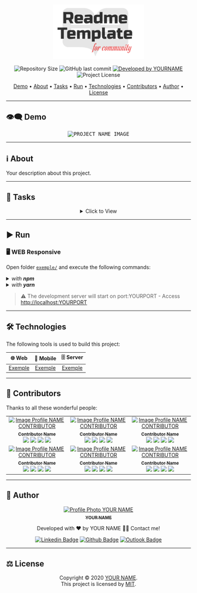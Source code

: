 <p align="center">
  <img alt="PROJECT NAME" src=".github/banner.svg" width="250px"/>
<p>

<p align="center"> 
  <img alt="Repository Size" src="https://img.shields.io/github/repo-size/rafaelfachinelli/dev-readme?color=3498db&style=for-the-badge">
  <img alt="GitHub last commit" src="https://img.shields.io/github/last-commit/rafaelfachinelli/dev-readme?color=3498db&style=for-the-badge">
  <a href="https://github.com/rafaelfachinelli">
    <img alt="Developed by YOURNAME" src="https://img.shields.io/badge/Developer-YOUR_NAME-%3498db?color=3498db&style=for-the-badge">
  </a>
  <img alt="Project License" src="https://img.shields.io/github/license/rafaelfachinelli/dev-readme?color=3498db&style=for-the-badge"/>
<p>

<p align="center">
 <a href="#eye_speech_bubble-demo">Demo</a> •
 <a href="#information_source-about">About</a> •
 <a href="#memo-tasks">Tasks</a> •
 <a href="#arrow_forward-run">Run</a> •
 <a href="#hammer_and_wrench-technologies">Technologies</a> •
 <a href="#muscle-contributors">Contributors</a> •
 <a href="#boy-author">Author</a> •
 <a href="#balance_scale-license">License</a>
</p>

---
## :eye_speech_bubble: **Demo**

<p align="center">
  <kbd><img alt="PROJECT NAME IMAGE" src="https://avatars1.githubusercontent.com/u/9919?s=200&v=4"/></kbd>
<p>
  
---
## :information_source: About

Your description about this project.

---
## :memo: **Tasks**

<div align="center">
<details>
<summary>Click to View</summary>

|State|Task|
|:---:|:---|
|:heavy_check_mark:|Describe your task finished.|
|:x:|Describe your task unfinished.|

</details>
</div>

---
## :arrow_forward: **Run**

### :desktop_computer: **WEB Responsive**

Open folder [`exemple/`](exemple/) and execute the following commands:

<details>
  <summary><i>with <b>npm</b></i></summary>
  
  ```bash
  # Install dependencies
  $ npm install

  # Start development server
  $ npm start
  ```
  
</details>

<details>
  <summary><i>with <b>yarn</b></i></summary>
  
  ```bash
  # Install dependencies
  $ yarn

  # Start development server
  $ yarn start

  ```

</details>

> ⚠️ The development server will start on port:YOURPORT - Access <http://localhost:YOURPORT>

---
## :hammer_and_wrench: **Technologies**

The following tools is used to build this project:

<div align="center">

|:globe_with_meridians: Web|:iphone: Mobile|:file_cabinet: Server|
|:---:|:---:|:---:|
|[Exemple](https://exemple.com)|[Exemple](https://exemple.com)|[Exemple](https://exemple.com)|

</div>

---
## :muscle: **Contributors**

Thanks to all these wonderful people:

<div align="center">

<!-- prettier-ignore-start -->
<!-- markdownlint-disable -->

<table>
  <tr>
    <td align="center">
      <a href="https://PORTFOLIOURL.COM">
        <img src="https://avatars1.githubusercontent.com/u/9919?s=200&v=4" width="100px;" alt="Image Profile NAME CONTRIBUTOR"/><br />
        <sub><b>Contributor Name</b></sub>
      </a>
      <br/>
      <a href="https://www.linkedin.com/in/CONTRIBUTORNAME" title="LinkedIn"><img src="https://simpleicons.org/icons/linkedin.svg" width="20px"/></a>
      <a href="https://github.com/CONTRIBUTORNAME" title="GitHub"><img src="https://simpleicons.org/icons/github.svg" width="20px"/></a>
      <a href="https://www.facebook.com/CONTRIBUTORNAME" title="Facebook"><img src="https://simpleicons.org/icons/facebook.svg" width="20px"/></a>
      <a href="https://www.youtube.com/CANALNAME" title="YouTube"><img src="https://simpleicons.org/icons/youtube.svg" width="20px"/></a>
    </td>
    <td align="center">
      <a href="https://PORTFOLIOURL.COM">
        <img src="https://avatars1.githubusercontent.com/u/9919?s=200&v=4" width="100px;" alt="Image Profile NAME CONTRIBUTOR"/><br />
        <sub><b>Contributor Name</b></sub>
      </a>
      <br/>
      <a href="https://www.linkedin.com/in/CONTRIBUTORNAME" title="LinkedIn"><img src="https://simpleicons.org/icons/linkedin.svg" width="20px"/></a>
      <a href="https://github.com/CONTRIBUTORNAME" title="GitHub"><img src="https://simpleicons.org/icons/github.svg" width="20px"/></a>
      <a href="https://www.facebook.com/CONTRIBUTORNAME" title="Facebook"><img src="https://simpleicons.org/icons/facebook.svg" width="20px"/></a>
      <a href="https://www.youtube.com/CANALNAME" title="YouTube"><img src="https://simpleicons.org/icons/youtube.svg" width="20px"/></a>
    </td>
    <td align="center">
      <a href="https://PORTFOLIOURL.COM">
        <img src="https://avatars1.githubusercontent.com/u/9919?s=200&v=4" width="100px;" alt="Image Profile NAME CONTRIBUTOR"/><br />
        <sub><b>Contributor Name</b></sub>
      </a>
      <br/>
      <a href="https://www.linkedin.com/in/CONTRIBUTORNAME" title="LinkedIn"><img src="https://simpleicons.org/icons/linkedin.svg" width="20px"/></a>
      <a href="https://github.com/CONTRIBUTORNAME" title="GitHub"><img src="https://simpleicons.org/icons/github.svg" width="20px"/></a>
      <a href="https://www.facebook.com/CONTRIBUTORNAME" title="Facebook"><img src="https://simpleicons.org/icons/facebook.svg" width="20px"/></a>
      <a href="https://www.youtube.com/CANALNAME" title="YouTube"><img src="https://simpleicons.org/icons/youtube.svg" width="20px"/></a>
    </td>
  </tr>
  <tr>
    <td align="center">
      <a href="https://PORTFOLIOURL.COM">
        <img src="https://avatars1.githubusercontent.com/u/9919?s=200&v=4" width="100px;" alt="Image Profile NAME CONTRIBUTOR"/><br />
        <sub><b>Contributor Name</b></sub>
      </a>
      <br/>
      <a href="https://www.linkedin.com/in/CONTRIBUTORNAME" title="LinkedIn"><img src="https://simpleicons.org/icons/linkedin.svg" width="20px"/></a>
      <a href="https://github.com/CONTRIBUTORNAME" title="GitHub"><img src="https://simpleicons.org/icons/github.svg" width="20px"/></a>
      <a href="https://www.facebook.com/CONTRIBUTORNAME" title="Facebook"><img src="https://simpleicons.org/icons/facebook.svg" width="20px"/></a>
      <a href="https://www.youtube.com/CANALNAME" title="YouTube"><img src="https://simpleicons.org/icons/youtube.svg" width="20px"/></a>
    </td>
    <td align="center">
      <a href="https://PORTFOLIOURL.COM">
        <img src="https://avatars1.githubusercontent.com/u/9919?s=200&v=4" width="100px;" alt="Image Profile NAME CONTRIBUTOR"/><br />
        <sub><b>Contributor Name</b></sub>
      </a>
      <br/>
      <a href="https://www.linkedin.com/in/CONTRIBUTORNAME" title="LinkedIn"><img src="https://simpleicons.org/icons/linkedin.svg" width="20px"/></a>
      <a href="https://github.com/CONTRIBUTORNAME" title="GitHub"><img src="https://simpleicons.org/icons/github.svg" width="20px"/></a>
      <a href="https://www.facebook.com/CONTRIBUTORNAME" title="Facebook"><img src="https://simpleicons.org/icons/facebook.svg" width="20px"/></a>
      <a href="https://www.youtube.com/CANALNAME" title="YouTube"><img src="https://simpleicons.org/icons/youtube.svg" width="20px"/></a>
    </td>
    <td align="center">
      <a href="https://PORTFOLIOURL.COM">
        <img src="https://avatars1.githubusercontent.com/u/9919?s=200&v=4" width="100px;" alt="Image Profile NAME CONTRIBUTOR"/><br />
        <sub><b>Contributor Name</b></sub>
      </a>
      <br/>
      <a href="https://www.linkedin.com/in/CONTRIBUTORNAME" title="LinkedIn"><img src="https://simpleicons.org/icons/linkedin.svg" width="20px"/></a>
      <a href="https://github.com/CONTRIBUTORNAME" title="GitHub"><img src="https://simpleicons.org/icons/github.svg" width="20px"/></a>
      <a href="https://www.facebook.com/CONTRIBUTORNAME" title="Facebook"><img src="https://simpleicons.org/icons/facebook.svg" width="20px"/></a>
      <a href="https://www.youtube.com/CANALNAME" title="YouTube"><img src="https://simpleicons.org/icons/youtube.svg" width="20px"/></a>
    </td>
  </tr>
</table>

<!-- markdownlint-restore -->
<!-- prettier-ignore-end -->

</div>

---
## :boy: **Author**

<div align="center">

<a href="https://github.com/YOURUSERNAME">
 <img src="https://avatars1.githubusercontent.com/u/9919?s=200&v=4" width="100px;" alt="Profile Photo YOUR NAME"/>
 <br/>
 <sub><b>YOUR NAME</b></sub>
</a>

Developed with ❤️ by YOUR NAME 👋🏽 Contact me!

[![Linkedin Badge](https://img.shields.io/badge/-YOUR_NAME-blue?style=flat-square&logo=Linkedin&logoColor=white)](https://www.linkedin.com/in/YOURNAME)
[![Github Badge](https://img.shields.io/badge/-YOURNAME-000?style=flat-square&logo=Github&logoColor=white)](https://github.com/YOURUSERNAME)
[![Outlook Badge](https://img.shields.io/badge/-YOUREMAIL-0078d4?style=flat-square&logo=microsoft-outlook&logoColor=white)](mailto:YOUREMAIL)

</div>

---
## :balance_scale: **License**

<div align="center">

Copyright © 2020 [YOUR NAME](https://github.com/YOURUSERNAME).<br />
This project is licensed by [MIT](./LICENSE).

</div>
